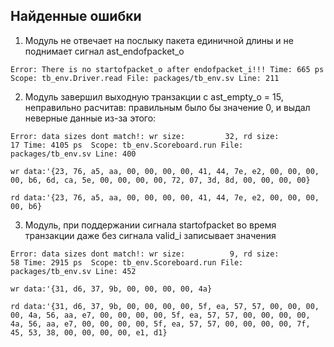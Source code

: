 ## Найденные ошибки

1. Модуль не отвечает на послыку пакета единичной длины и не поднимает сигнал ast_endofpacket_o

`Error: There is no startofpacket_o after endofpacket_i!!!
Time: 665 ps  Scope: tb_env.Driver.read File: packages/tb_env.sv Line: 211`

2. Модуль завершил выходную транзакции с ast_empty_o = 15, неправильно расчитав: правильным было бы значение 0, и выдал неверные данные из-за этого:

`Error: data sizes dont match!: wr size:         32, rd size:         17
Time: 4105 ps  Scope: tb_env.Scoreboard.run File: packages/tb_env.sv Line: 400`

`wr data:'{23, 76, a5, aa, 00, 00, 00, 00, 41, 44, 7e, e2, 00, 00, 00, 00, b6, 6d, ca, 5e, 00, 00, 00, 00, 72, 07, 3d, 8d, 00, 00, 00, 00}`

`rd data:'{23, 76, a5, aa, 00, 00, 00, 00, 41, 44, 7e, e2, 00, 00, 00, 00, b6}`

3. Модуль, при поддержании сигнала startofpacket во время транзакции даже без сигнала valid_i записывает значения

`Error: data sizes dont match!: wr size:          9, rd size:         58
Time: 2915 ps  Scope: tb_env.Scoreboard.run File: packages/tb_env.sv Line: 452`

`wr data:'{31, d6, 37, 9b, 00, 00, 00, 00, 4a}`

`rd data:'{31, d6, 37, 9b, 00, 00, 00, 00, 5f, ea, 57, 57, 00, 00, 00, 00, 4a, 56, aa, e7, 00, 00, 00, 00, 5f, ea, 57, 57, 00, 00, 00, 00, 4a, 56, aa, e7, 00, 00, 00, 00, 5f, ea, 57, 57, 00, 00, 00, 00, 7f, 45, 53, 38, 00, 00, 00, 00, e1, d1}`